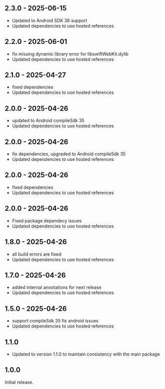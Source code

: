 ## 2.3.0 - 2025-06-15

* Updated to Android SDK 36 support
* Updated dependencies to use hosted references

## 2.2.0 - 2025-06-01

* fix  missing dynamic library error for libswiftWebKit.dylib
* Updated dependencies to use hosted references

## 2.1.0 - 2025-04-27

* fixed dependencies
* Updated dependencies to use hosted references

## 2.0.0 - 2025-04-26

* updated to Android compileSdk 35
* Updated dependencies to use hosted references

## 2.0.0 - 2025-04-26

* fix dependencies, upgraded to Android compileSdk 35
* Updated dependencies to use hosted references

## 2.0.0 - 2025-04-26

* fixed dependencies
* Updated dependencies to use hosted references

## 2.0.0 - 2025-04-26

* Fixed package dependecy issues
* Updated dependencies to use hosted references

## 1.8.0 - 2025-04-26

* all build errors are fixed
* Updated dependencies to use hosted references

## 1.7.0 - 2025-04-26

* added internal anootations for next release
* Updated dependencies to use hosted references

## 1.5.0 - 2025-04-26

* support compileSdk 35 fix android issues
* Updated dependencies to use hosted references

## 1.1.0

* Updated to version 1.1.0 to maintain consistency with the main package

## 1.0.0

Initial release.
